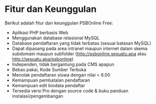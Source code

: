 # Fitur dan Keunggulan #

Berikut adalah fitur dan keunggulan PSBOnline Free:
  * Aplikasi PHP berbasis Web
  * Menggunakan database relasional MySQL
  * Database pendaftaran yang tidak terbatas (sesuai batasan MySQL)
  * Dapat dipasang pada area intranet maupun internet dalam skema subdomain maupun subfolder (http://psbonline.sesuatu.apa atau http://sesuatu.apa/psbonline)
  * Independen, tidak bergantung pada CMS apapun
  * Bebas pakai, Kode Sumber Terbuka
  * Menolak pendaftaran siswa dengan nilai < 6.00
  * Kemampuan pembatalan pendaftaran
  * Kemampuan edit biodata pendaftar
  * Tersedia versi Pro dengan source code & buku panduan instalasi/pengembangan